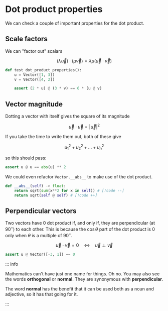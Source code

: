 # Dot product properties

We can check a couple of important properties for the dot product.

## Scale factors

We can "factor out" scalars

$$
\left( \lambda\vec{u} \right) \cdot \left( \mu\vec{v} \right) = \lambda
\mu \left( \vec{u} \cdot \vec{v} \right)
$$

```py
def test_dot_product_properties():
    u = Vector([1, 3])
    v = Vector([4, 2])

    assert (2 * u) @ (3 * v) == 6 * (u @ v)
```

## Vector magnitude

Dotting a vector with itself gives the square of its magnitude

$$ \vec{u} \cdot \vec{u} = |\vec{u}|^2$$

If you take the time to write them out, both of these give

$$
u_1^2 + u_2^2 + \ldots + u_n^2
$$

so this should pass:

```py
assert u @ u == abs(u) ** 2
```

We could even refactor `Vector.__abs__` to make use of the dot product.

```py
def __abs__(self) -> float:
    return sqrt(sum(x**2 for x in self)) # [!code --]
    return sqrt(self @ self) # [!code ++]
```

## Perpendicular vectors

Two vectors have $0$ dot product if, and only if, they are perpendicular (at
$90^{\circ}$) to each other. This is because the $\cos \theta$ part of the dot
product is $0$ only when $\theta$ is a multiple of $90^{\circ}$.

$$
\vec{u} \cdot \vec{v} = 0 \quad \Leftrightarrow \quad \vec{u} \perp \vec{v}
$$

```py
assert u @ Vector([-3, 1]) == 0
```

::: info

Mathematics can't have just one name for things. Oh no. You may also see the
words **orthogonal** or **normal**. They are synonymous with **perpendicular**.

The word **normal** has the benefit that it can be used both as a noun and
adjective, so it has that going for it.

:::
